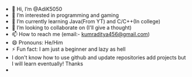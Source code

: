 - 👋 Hi, I’m @AdiK5050
- 👀 I’m interested in programming and gaming
- 🌱 I’m currently learning Java(From YT) and C/C++(In college)
- 💞️ I’m looking to collaborate on (I'll give a thought)
- 📫 How to reach me (email:- kumraditya456@gmail.com)
- 😄 Pronouns: He/Him
- ⚡ Fun fact: I am just a beginner and lazy as hell
- I don't know how to use github and update repositories add projects but I will learn eventually! Thanks
- 
<!---
AdiK5050/AdiK5050 is a ✨ special ✨ repository because its `README.md` (this file) appears on your GitHub profile.
You can click the Preview link to take a look at your changes.
--->
